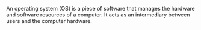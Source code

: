 An operating system (OS) is a piece of software that manages the hardware and software resources of a computer. It acts as an intermediary between users and the computer hardware.
